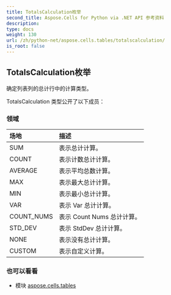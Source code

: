 ```yaml
---
title: TotalsCalculation枚举
second_title: Aspose.Cells for Python via .NET API 参考资料
description:
type: docs
weight: 130
url: /zh/python-net/aspose.cells.tables/totalscalculation/
is_root: false
---
```

## TotalsCalculation枚举
确定列表列的总计行中的计算类型。



TotalsCalculation 类型公开了以下成员：

### 领域
|场地|描述|
| :- | :- |
| SUM |表示总计计算。|
| COUNT |表示计数总计计算。|
| AVERAGE |表示平均总数计算。|
| MAX |表示最大总计计算。|
| MIN |表示最小总计计算。|
| VAR |表示 Var 总计计算。|
| COUNT_NUMS |表示 Count Nums 总计计算。|
| STD_DEV |表示 StdDev 总计计算。|
| NONE |表示没有总计计算。|
| CUSTOM |表示自定义计算。|



### 也可以看看
* 模块 [aspose.cells.tables](..)
